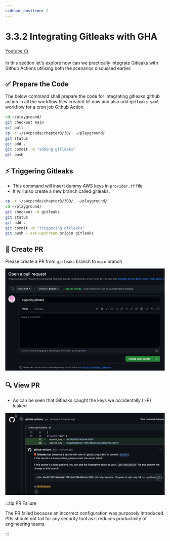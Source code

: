 ```yaml
---
sidebar_position: 2
---
```


# 3.3.2 Integrating Gitleaks with GHA

[Youtube 📺](https://www.youtube.com/watch?v=Am9417a87zU&t=4204s)

In this section let's explore how can we practically integrate Gitleaks with Github Actions utilising both the scenarios discussed earlier.

## ✅ Prepare the Code

The below command shall prepare the code for integrating gitleaks github action in all the workflow files created till now and also add `gitleaks.yaml` workflow for a cron job Github Action.

```bash
cd ~/playground/
git checkout main
git pull
cp -r ~/s4cpcode/chapter3/3D/. ~/playground/
git status
git add .
git commit -m "adding gitleaks"
git push
```

## ⚡ Triggering Gitleaks

- This command will insert dummy AWS keys in `provider.tf` file
- It will also create a new branch called gitleaks.

```bash
cp -r ~/s4cpcode/chapter3/3DD/. ~/playground/
cd ~/playground/
git checkout -b gitleaks
git status
git add .
git commit -m "triggering gitleaks"
git push --set-upstream origin gitleaks
```

## 🔄 Create PR

Please create a PR from `gitleaks` branch to `main` branch

![](img/3C_1.png)

## 🔍 View PR

- As can be seen that Gitleaks caught the keys we accidentally (:-P) leaked

![](img/gitleaks_detection.png)

:::tip PR Failure

The PR failed because an incorrect configuration was purposely introduced. PRs should not fail for any security tool as it reduces productivity of engineering teams.

:::

